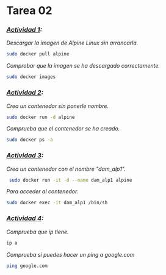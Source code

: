 # Tarea 02
### <u>*Actividad 1</u>:* 
*Descargar la imagen de Alpine Linux sin arrancarla.*
```bash
sudo docker pull alpine
```
*Comprobar que la imagen se ha descargado correctamente.*
```bash
sudo docker images
```
### <u>*Actividad 2</u>:* 
*Crea un contenedor sin ponerle nombre.* 
```bash 
sudo docker run -d alpine 
``` 
*Comprueba que el contenedor se ha creado.* 
```bash 
sudo docker ps -a 
``` 

### <u>*Actividad 3</u>:* 
*Crea un contenedor con el nombre "dam_alp1".* 
```bash
 sudo docker run -it -d --name dam_alp1 alpine 
```
*Para acceder al contenedor.*
```bash
sudo docker exec -it dam_alp1 /bin/sh
```
### <u>*Actividad 4</u>:*
*Comprueba que ip tiene.* 
```bash
ip a
``` 
*Comprueba si puedes hacer un ping a google.com* 
```bash
ping google.com
```





